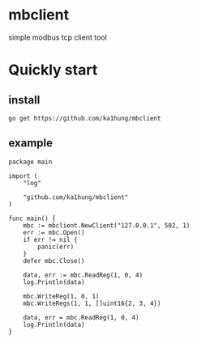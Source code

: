 # mbclient
simple modbus tcp client tool

# Quickly start

## install

    go get https://github.com/ka1hung/mbclient

## example

    package main

    import (
        "log"

        "github.com/ka1hung/mbclient"
    )

    func main() {
        mbc := mbclient.NewClient("127.0.0.1", 502, 1)
        err := mbc.Open()
        if err != nil {
            panic(err)
        }
        defer mbc.Close()

        data, err := mbc.ReadReg(1, 0, 4)
        log.Println(data)

        mbc.WriteReg(1, 0, 1)
        mbc.WriteRegs(1, 1, []uint16{2, 3, 4})

        data, err = mbc.ReadReg(1, 0, 4)
        log.Println(data)
    }
